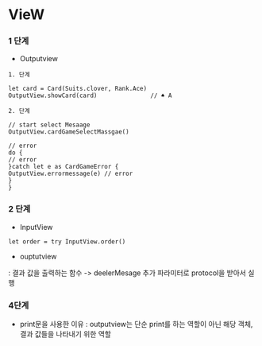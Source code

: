 # VieW

### 1 단계

-  Outputview 

```
1. 단계

let card = Card(Suits.clover, Rank.Ace)
OutputView.showCard(card)               // ♠ A

2. 단계 

// start select Mesaage
OutputView.cardGameSelectMassgae()  

// error 
do {
// error
}catch let e as CardGameError {
OutputView.errormessage(e) // error
}
}

```

### 2 단계

- InputView

```
let order = try InputView.order()
```

- ouptutview

: 결과 값을 출력하는 함수 -> deelerMesage 추가 파라미터로 protocol을 받아서 실행

### 4단계

- print문을 사용한 이유 : outputview는 단순 print를 하는 역할이 아닌 해당 객체, 결과 값들을 나타내기 위한 역할
